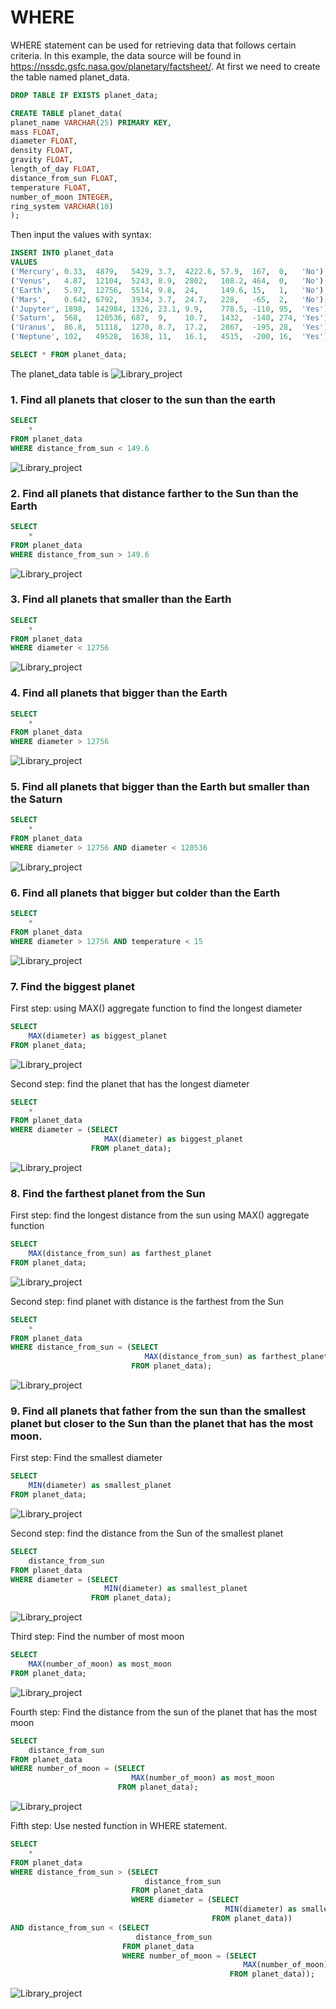 # WHERE

WHERE statement can be used for retrieving data that follows certain criteria. In this example, the data source will be found in https://nssdc.gsfc.nasa.gov/planetary/factsheet/.
At first we need to create the table named planet_data.
```sql
DROP TABLE IF EXISTS planet_data;

CREATE TABLE planet_data(
planet_name VARCHAR(25) PRIMARY KEY,
mass FLOAT,
diameter FLOAT,
density FLOAT,
gravity FLOAT,
length_of_day FLOAT,
distance_from_sun FLOAT,
temperature FLOAT,
number_of_moon INTEGER,
ring_system VARCHAR(10)
);
```
Then input the values with syntax:
```sql
INSERT INTO planet_data
VALUES 
('Mercury', 0.33,  4879,   5429, 3.7,  4222.6, 57.9,  167,  0,   'No'),
('Venus',   4.87,  12104,  5243, 8.9,  2802,   108.2, 464,  0,   'No'),
('Earth',   5.97,  12756,  5514, 9.8,  24,     149.6, 15,   1,   'No'),
('Mars',    0.642, 6792,   3934, 3.7,  24.7,   228,   -65,  2,   'No'),
('Jupyter', 1898,  142984, 1326, 23.1, 9.9,    778.5, -110, 95,  'Yes'),
('Saturn',  568,   120536, 687,  9,    10.7,   1432,  -140, 274, 'Yes'),
('Uranus',  86.8,  51118,  1270, 8.7,  17.2,   2867,  -195, 28,  'Yes'),
('Neptune', 102,   49528,  1638, 11,   16.1,   4515,  -200, 16,  'Yes');

SELECT * FROM planet_data;
```
The planet_data table is
![Library_project](https://github.com/imdwipayana/PostgreSQL/blob/main/Practice/WHERE/image/planet_data.png)

### 1. Find all planets that closer to the sun than the earth
```sql
SELECT 
	*
FROM planet_data
WHERE distance_from_sun < 149.6
```

![Library_project](https://github.com/imdwipayana/PostgreSQL/blob/main/Practice/WHERE/image/number1.png)

### 2. Find all planets that distance farther to the Sun than the Earth
```sql
SELECT 
	*
FROM planet_data
WHERE distance_from_sun > 149.6
```

![Library_project](https://github.com/imdwipayana/PostgreSQL/blob/main/Practice/WHERE/image/number2.png)

### 3. Find all planets that smaller than the Earth
```sql
SELECT 
	*
FROM planet_data
WHERE diameter < 12756
```

![Library_project](https://github.com/imdwipayana/PostgreSQL/blob/main/Practice/WHERE/image/number3.png)

### 4. Find all planets that bigger than the Earth
```sql
SELECT 
	*
FROM planet_data
WHERE diameter > 12756
```

![Library_project](https://github.com/imdwipayana/PostgreSQL/blob/main/Practice/WHERE/image/number4.png)

### 5. Find all planets that bigger than the Earth but smaller than the Saturn
```sql
SELECT 
	*
FROM planet_data
WHERE diameter > 12756 AND diameter < 120536
```

![Library_project](https://github.com/imdwipayana/PostgreSQL/blob/main/Practice/WHERE/image/number5.png)

### 6. Find all planets that bigger but colder than the Earth
```sql
SELECT 
	*
FROM planet_data
WHERE diameter > 12756 AND temperature < 15
```

![Library_project](https://github.com/imdwipayana/PostgreSQL/blob/main/Practice/WHERE/image/number6.png)

### 7. Find the biggest planet
First step: using MAX() aggregate function to find the longest diameter
```sql
SELECT 
	MAX(diameter) as biggest_planet
FROM planet_data;
```

![Library_project](https://github.com/imdwipayana/PostgreSQL/blob/main/Practice/WHERE/image/number7step1.png)


Second step: find the planet that has the longest diameter
```sql
SELECT
	*
FROM planet_data
WHERE diameter = (SELECT 
                     MAX(diameter) as biggest_planet
                  FROM planet_data);
```
![Library_project](https://github.com/imdwipayana/PostgreSQL/blob/main/Practice/WHERE/image/number7.png)

### 8. Find the farthest planet from the Sun
First step: find the longest distance from the sun using MAX() aggregate function
```sql
SELECT 
	MAX(distance_from_sun) as farthest_planet
FROM planet_data;
```

![Library_project](https://github.com/imdwipayana/PostgreSQL/blob/main/Practice/WHERE/image/number8step1.png)


Second step: find planet with distance is the farthest from the Sun
```sql
SELECT
	*
FROM planet_data
WHERE distance_from_sun = (SELECT 
                              MAX(distance_from_sun) as farthest_planet
                           FROM planet_data);
```
![Library_project](https://github.com/imdwipayana/PostgreSQL/blob/main/Practice/WHERE/image/number8.png)

### 9. Find all planets that father from the sun than the smallest planet but closer to the Sun than the planet that has the most moon.
First step: Find the smallest diameter
```sql
SELECT 
	MIN(diameter) as smallest_planet
FROM planet_data;
```

![Library_project](https://github.com/imdwipayana/PostgreSQL/blob/main/Practice/WHERE/image/number9step1.png)


Second step: find the distance from the Sun of the smallest planet
```sql
SELECT
	distance_from_sun 
FROM planet_data
WHERE diameter = (SELECT 
                     MIN(diameter) as smallest_planet
                  FROM planet_data);
```
![Library_project](https://github.com/imdwipayana/PostgreSQL/blob/main/Practice/WHERE/image/number9step2.png)

Third step: Find the number of most moon
```sql
SELECT
	MAX(number_of_moon) as most_moon
FROM planet_data;
```

![Library_project](https://github.com/imdwipayana/PostgreSQL/blob/main/Practice/WHERE/image/number9step3.png)


Fourth step: Find the distance from the sun of the planet that has the most moon
```sql
SELECT
	distance_from_sun 
FROM planet_data
WHERE number_of_moon = (SELECT
                           MAX(number_of_moon) as most_moon
                        FROM planet_data);
```
![Library_project](https://github.com/imdwipayana/PostgreSQL/blob/main/Practice/WHERE/image/number9step4.png)

Fifth step: Use nested function in WHERE statement.
```sql
SELECT
	*
FROM planet_data
WHERE distance_from_sun > (SELECT
                              distance_from_sun 
                           FROM planet_data
                           WHERE diameter = (SELECT 
                                                MIN(diameter) as smallest_planet
                                             FROM planet_data)) 
AND distance_from_sun < (SELECT
	                        distance_from_sun 
                         FROM planet_data
                         WHERE number_of_moon = (SELECT
                                                    MAX(number_of_moon) as most_moon
                                                 FROM planet_data));
```

![Library_project](https://github.com/imdwipayana/PostgreSQL/blob/main/Practice/WHERE/image/number9.png)
